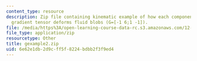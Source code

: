 ```yaml
---
content_type: resource
description: Zip file containing kinematic example of how each component of the velocity
  gradient tensor deforms fluid blobs (G=[-1 6;1 -1]).
file: /media/https%3A/open-learning-course-data-rc.s3.amazonaws.com/12-800-fluid-dynamics-of-the-atmosphere-and-ocean-fall-2004/6e62e1db2d9cff5f8224bdbb2f3f9ed4_gexample2.zip
file_type: application/zip
resourcetype: Other
title: gexample2.zip
uid: 6e62e1db-2d9c-ff5f-8224-bdbb2f3f9ed4
---
```

